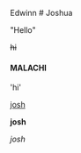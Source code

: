   Edwinn # Joshua
  
  "Hello"
  
  ~~hi~~
  
  #### MALACHI
  
  'hi'
  
  [josh](https://m.media-amazon.com/images/M/MV5BMTgwNTY2OTI3MF5BMl5BanBnXkFtZTcwNDc1MTg4Nw@@._V1_SX300_.jpg)
  
  **josh**
  
  *josh*

